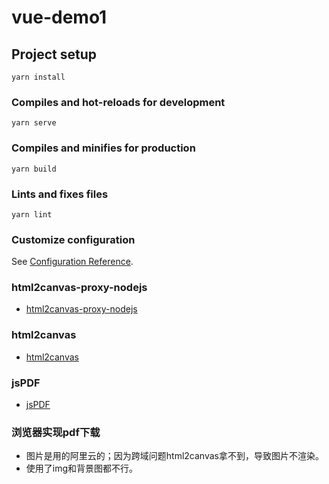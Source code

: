 # vue-demo1

## Project setup
```
yarn install
```

### Compiles and hot-reloads for development
```
yarn serve
```

### Compiles and minifies for production
```
yarn build
```

### Lints and fixes files
```
yarn lint
```

### Customize configuration
See [Configuration Reference](https://cli.vuejs.org/config/).

### html2canvas-proxy-nodejs
- [html2canvas-proxy-nodejs](https://github.com/niklasvh/html2canvas-proxy-nodejs)
### html2canvas
- [html2canvas](http://html2canvas.hertzen.com/)
### jsPDF
- [jsPDF](http://raw.githack.com/MrRio/jsPDF/master/docs/index.html)

### 浏览器实现pdf下载
- 图片是用的阿里云的；因为跨域问题html2canvas拿不到，导致图片不渲染。
- 使用了img和背景图都不行。